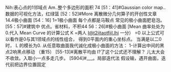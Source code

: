 
Nih:表心点的1邻域点
Am..整个多边形的面积 74
[51：41]#Gaussian
color map..数据的可视化方法，红绿篮
[52：52]#More
离散微分几何算子的开创性文章
14.4极小曲面
[54：16] 1=1极小曲面
每个点都是马鞍点
常见的极小曲面肥皂泡。
[55：57]#建筑中
优点。省材料，不积44
56：26]#极小曲面
[Mean 曲率处处为0.代入 Mean Curve 的计算公式
K =两人 I@t2ijtaotfijl.lhi 一分） =0
以上公式可以看作是0与其1领域点的线性组合，
得到0平面内的重心坐标点。
当满是以二0时， L 的模长为0.
从任意取曲面我代诚化成极小曲面的方法：
1-计算出中间的黑点2响黑点移动
（重15）
[55-13]#离散平均由
I?了这个公式还不理解？
儿太大会不收敛。入取小一点多走几步。
[5904]#___。局部迭代法
假设输，遇开曲面，迭代前把边界位置固定